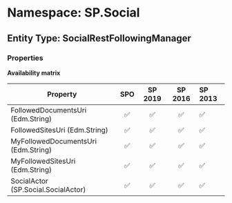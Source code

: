 # Namespace: SP.Social

## Entity Type: SocialRestFollowingManager

### Properties

**Availability matrix**

Property | SPO | SP 2019 | SP 2016 | SP 2013
----------|:---:|:-------:|:-------:|:-------
FollowedDocumentsUri (Edm.String) | ✅ | ✅ | ✅ | ✅
FollowedSitesUri (Edm.String) | ✅ | ✅ | ✅ | ✅
MyFollowedDocumentsUri (Edm.String) | ✅ | ✅ | ✅ | ✅
MyFollowedSitesUri (Edm.String) | ✅ | ✅ | ✅ | ✅
SocialActor (SP.Social.SocialActor) | ✅ | ✅ | ✅ | ✅

